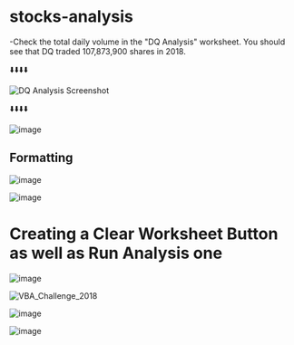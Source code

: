 # stocks-analysis
-Check the total daily volume in the "DQ Analysis" worksheet. You should see that DQ traded 107,873,900 shares in 2018.

⬇️⬇️⬇️⬇️

![DQ Analysis Screenshot](https://user-images.githubusercontent.com/112348240/196000945-2fd789b9-0d29-4c64-aae2-2dae180d8601.png)

⬇️⬇️⬇️⬇️

![image](https://user-images.githubusercontent.com/112348240/196016167-35daa478-3baf-4d3b-bf9c-77b170050668.png)

## Formatting

![image](https://user-images.githubusercontent.com/112348240/196016508-344a0b9e-2a50-49d2-8c15-3d90b3ce571e.png)

![image](https://user-images.githubusercontent.com/112348240/196016817-04c7df62-4701-4c60-853d-fc82c5081448.png)

# Creating a Clear Worksheet Button as well as Run Analysis one

![image](https://user-images.githubusercontent.com/112348240/196017185-ba879d92-000f-41ff-8ca2-d51c81134186.png)



![VBA_Challenge_2018](https://user-images.githubusercontent.com/112348240/196000710-a57602ca-ad8f-4169-b0e6-5429fc37e24e.png)



![image](https://user-images.githubusercontent.com/112348240/196001670-e9cd1068-5e52-43aa-85e3-e31f6adf3095.png)

![image](https://user-images.githubusercontent.com/112348240/196017695-3c3fc3ab-1de9-419a-a5da-f14065efbd00.png)

